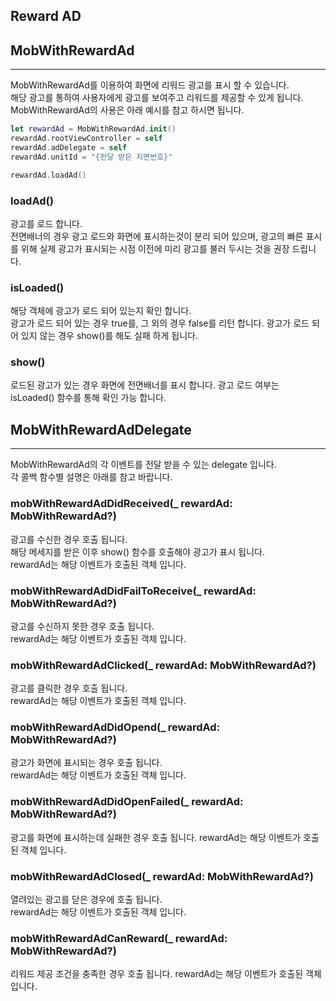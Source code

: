 ## Reward AD <!-- {docsify-ignore} -->


## MobWithRewardAd
---
MobWithRewardAd를 이용하여 화면에 리워드 광고를 표시 할 수 있습니다.  
해당 광고를 통하여 사용자에게 광고를 보여주고 리워드를 제공할 수 있게 됩니다.  
MobWithRewardAd의 사용은 아래 예시를 참고 하시면 됩니다.

```swift
let rewardAd = MobWithRewardAd.init()
rewardAd.rootViewController = self
rewardAd.adDelegate = self
rewardAd.unitId = "{전달 받은 지면번호}"

rewardAd.loadAd()
```

### loadAd()
광고를 로드 합니다.  
전면배너의 경우 광고 로드와 화면에 표시하는것이 분리 되어 있으며,  광고의 빠른 표시를 위해 실제 광고가 표시되는 시점 이전에 미리 광고를 불러 두시는 것을 권장 드립니다.

### isLoaded()
해당 객체에 광고가 로드 되어 있는지 확인 합니다.  
광고가 로드 되어 있는 경우 true를, 그 외의 경우 false를 리턴 합니다.
광고가 로드 되어 있지 않는 경우 show()를 해도 실패 하게 됩니다.

### show()
로드된 광고가 있는 경우 화면에 전면배너를 표시 합니다. 
광고 로드 여부는 isLoaded() 함수를 통해 확인 가능 합니다.









## MobWithRewardAdDelegate
---
MobWithRewardAd의 각 이벤트를 전달 받을 수 있는 delegate 입니다.   
각 콜백 함수별 설명은 아래를 참고 바랍니다. 

### mobWithRewardAdDidReceived(_ rewardAd: MobWithRewardAd?)
광고를 수신한 경우 호출 됩니다.  
해당 메세지를 받은 이후 show() 함수를 호출해야 광고가 표시 됩니다.  
rewardAd는 해당 이벤트가 호출된 객체 입니다.

### mobWithRewardAdDidFailToReceive(_ rewardAd: MobWithRewardAd?)
광고를 수신하지 못한 경우 호출 됩니다.  
rewardAd는 해당 이벤트가 호출된 객체 입니다.

###  mobWithRewardAdClicked(_ rewardAd: MobWithRewardAd?)
광고를 클릭한 경우 호출 됩니다.  
rewardAd는 해당 이벤트가 호출된 객체 입니다.

### mobWithRewardAdDidOpend(_ rewardAd: MobWithRewardAd?) 
광고가 화면에 표시되는 경우 호출 됩니다.  
rewardAd는 해당 이벤트가 호출된 객체 입니다.

### mobWithRewardAdDidOpenFailed(_ rewardAd: MobWithRewardAd?)
광고를 화면에 표시하는데 실패한 경우 호출 됩니다. 
rewardAd는 해당 이벤트가 호출된 객체 입니다.

### mobWithRewardAdClosed(_ rewardAd: MobWithRewardAd?)
열려있는 광고를 닫은 경우에 호출 됩니다.  
rewardAd는 해당 이벤트가 호출된 객체 입니다.

### mobWithRewardAdCanReward(_ rewardAd: MobWithRewardAd?) 
리워드 제공 조건을 충족한 경우 호출 됩니다.
rewardAd는 해당 이벤트가 호출된 객체 입니다.
